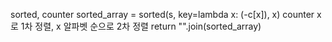 sorted, counter
sorted_array = sorted(s, key=lambda x: (-c[x]), x)
counter x 로 1차 정렬, x 알파벳 순으로 2차 정렬
return "".join(sorted_array)